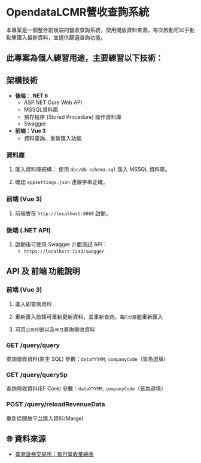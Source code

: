 # OpendataLCMR營收查詢系統

本專案是一個整合前後端的營收查詢系統，使用開放資料來源，每次啟動可以手動點擊匯入最新資料，並提供篩選查詢功能。

## 此專案為個人練習用途，主要練習以下技術：

## 架構技術
- **後端：.NET 6**
  - ASP.NET Core Web API
  - MSSQL資料庫
  - 預存程序 (Stored Procedure) 操作資料庫
  - Swagger
- **前端：Vue 3**
  - 資料查詢、重新匯入功能

### 資料庫
1. 匯入資料庫結構：
   使用 `doc/db-schema.sql` 匯入 MSSQL 資料庫。

2. 確認 `appsettings.json` 連線字串正確。

### 前端 (Vue 3)
1. 前端會在 `http://localhost:8080` 啟動。

### 後端 (.NET API)
1. 啟動後可使用 Swagger 介面測試 API：
   - `https://localhost:7243/swagger`

## API 及 前端 功能說明

### 前端 (Vue 3)
1. 進入即查詢資料
     
2. 重新匯入按鈕可重新更新資料，並重新查詢，每`5分鐘`能重新匯入
   
3. 可用`公司代`號以及`年月`查詢營收資料
   
### GET /query/query
查詢營收資料(原生 SQL)
參數：`dataYYYMM`, `companyCode`（皆為選填）

### GET /query/querySp
查詢營收資料(EF Core)
參數：`dataYYYMM`, `companyCode`（皆為選填）

### POST /query/reloadRevenueData
重新從開放平台匯入資料(Marge)


## 🌐 資料來源

- [臺灣證券交易所：每月營收彙總表](https://mopsfin.twse.com.tw/opendata/t187ap05_L.csv)
